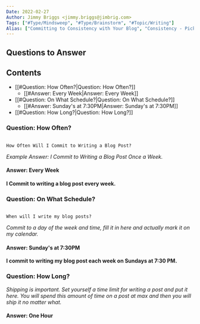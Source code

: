 ```yaml
---
Date: 2022-02-27
Author: Jimmy Briggs <jimmy.briggs@jimbrig.com>
Tags: ["#Type/Mindsweep", "#Type/Brainstorm", "#Topic/Writing"]
Alias: ["Committing to Consistency with Your Blog", "Consistency - Pick and Stick to Your Blog Posting Schedule"]
---
```


## Questions to Answer

## Contents

- [[#Question: How Often?|Question: How Often?]]
	- [[#Answer: Every Week|Answer: Every Week]]
- [[#Question: On What Schedule?|Question: On What Schedule?]]
	- [[#Answer: Sunday's at 7:30PM|Answer: Sunday's at 7:30PM]]
- [[#Question: How Long?|Question: How Long?]]


### Question: How Often?

```ad-question

How Often Will I Commit to Writing a Blog Post?

```

*Example Answer: I Commit to Writing a Blog Post Once a Week.*

#### Answer: Every Week

**I Commit to writing a blog post every week.**

### Question: On What Schedule?

```ad-question

When will I write my blog posts?

```

*Commit to a day of the week and time, fill it in here and actually mark it on my calendar.*

#### Answer: Sunday's at 7:30PM

**I commit to writing my blog post each week on Sundays at 7:30 PM.**

### Question: How Long?

*Shipping is important. Set yourself a time limit for writing a post and put it here. You will spend this amount of time on a post at max and then you will ship it no matter what.*

#### Answer: One Hour
